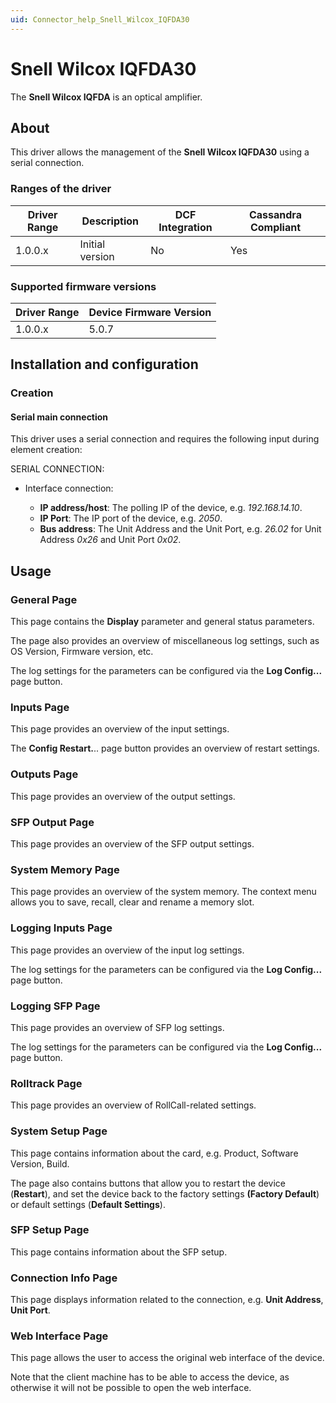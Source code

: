 ```yaml
---
uid: Connector_help_Snell_Wilcox_IQFDA30
---
```


# Snell Wilcox IQFDA30

The **Snell Wilcox IQFDA** is an optical amplifier.

## About

This driver allows the management of the **Snell Wilcox IQFDA30** using a serial connection.

### Ranges of the driver

| **Driver Range** | **Description** | **DCF Integration** | **Cassandra Compliant** |
|------------------|-----------------|---------------------|-------------------------|
| 1.0.0.x          | Initial version | No                  | Yes                     |

### Supported firmware versions

| **Driver Range** | **Device Firmware Version** |
|------------------|-----------------------------|
| 1.0.0.x          | 5.0.7                       |

## Installation and configuration

### Creation

#### Serial main connection

This driver uses a serial connection and requires the following input during element creation:

SERIAL CONNECTION:

- Interface connection:

  - **IP address/host**: The polling IP of the device, e.g. *192.168.14.10*.
  - **IP Port**: The IP port of the device, e.g. *2050*.
  - **Bus address**: The Unit Address and the Unit Port, e.g. *26.02* for Unit Address *0x26* and Unit Port *0x02*.

## Usage

### General Page

This page contains the **Display** parameter and general status parameters.

The page also provides an overview of miscellaneous log settings, such as OS Version, Firmware version, etc.

The log settings for the parameters can be configured via the **Log Config...** page button.

### Inputs Page

This page provides an overview of the input settings.

The **Config Restart.**.. page button provides an overview of restart settings.

### Outputs Page

This page provides an overview of the output settings.

### SFP Output Page

This page provides an overview of the SFP output settings.

### System Memory Page

This page provides an overview of the system memory. The context menu allows you to save, recall, clear and rename a memory slot.

### Logging Inputs Page

This page provides an overview of the input log settings.

The log settings for the parameters can be configured via the **Log Config...** page button.

### Logging SFP Page

This page provides an overview of SFP log settings.

The log settings for the parameters can be configured via the **Log Config...** page button.

### Rolltrack Page

This page provides an overview of RollCall-related settings.

### System Setup Page

This page contains information about the card, e.g. Product, Software Version, Build.

The page also contains buttons that allow you to restart the device (**Restart**), and set the device back to the factory settings **(Factory Default**) or default settings (**Default Settings**).

### SFP Setup Page

This page contains information about the SFP setup.

### Connection Info Page

This page displays information related to the connection, e.g. **Unit Address**, **Unit Port**.

### Web Interface Page

This page allows the user to access the original web interface of the device.

Note that the client machine has to be able to access the device, as otherwise it will not be possible to open the web interface.
